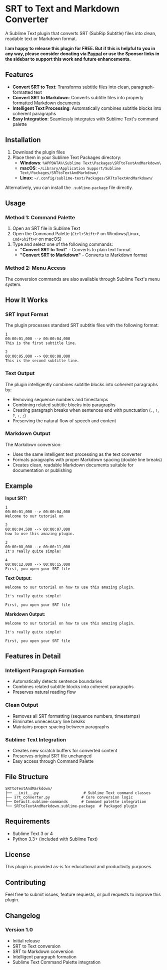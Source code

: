 # SRT to Text and Markdown Converter

A Sublime Text plugin that converts SRT (SubRip Subtitle) files into clean, readable text or Markdown format.

**I am happy to release this plugin for FREE. But if this is helpful to you in any way, please consider donating via [Paypal](https://paypal.me/fabienbutazzi) or use the Sponsor links in the sidebar to support this work and future enhancements.**

## Features

- **Convert SRT to Text**: Transforms subtitle files into clean, paragraph-formatted text
- **Convert SRT to Markdown**: Converts subtitle files into properly formatted Markdown documents
- **Intelligent Text Processing**: Automatically combines subtitle blocks into coherent paragraphs
- **Easy Integration**: Seamlessly integrates with Sublime Text's command palette

## Installation

1. Download the plugin files
2. Place them in your Sublime Text Packages directory:
   - **Windows**: `%APPDATA%\Sublime Text\Packages\SRTtoTextAndMarkdown\`
   - **macOS**: `~/Library/Application Support/Sublime Text/Packages/SRTtoTextAndMarkdown/`
   - **Linux**: `~/.config/sublime-text/Packages/SRTtoTextAndMarkdown/`

Alternatively, you can install the `.sublime-package` file directly.

## Usage

### Method 1: Command Palette
1. Open an SRT file in Sublime Text
2. Open the Command Palette (`Ctrl+Shift+P` on Windows/Linux, `Cmd+Shift+P` on macOS)
3. Type and select one of the following commands:
   - **"Convert SRT to Text"** - Converts to plain text format
   - **"Convert SRT to Markdown"** - Converts to Markdown format

### Method 2: Menu Access
The conversion commands are also available through Sublime Text's menu system.

## How It Works

### SRT Input Format
The plugin processes standard SRT subtitle files with the following format:
```
1
00:00:01,000 --> 00:00:04,000
This is the first subtitle line.

2
00:00:05,000 --> 00:00:08,000
This is the second subtitle line.
```

### Text Output
The plugin intelligently combines subtitle blocks into coherent paragraphs by:
- Removing sequence numbers and timestamps
- Combining related subtitle blocks into paragraphs
- Creating paragraph breaks when sentences end with punctuation (`.`, `!`, `?`, `:`, `;`)
- Preserving the natural flow of speech and content

### Markdown Output
The Markdown conversion:
- Uses the same intelligent text processing as the text converter
- Formats paragraphs with proper Markdown spacing (double line breaks)
- Creates clean, readable Markdown documents suitable for documentation or publishing

## Example

**Input SRT:**
```
1
00:00:01,000 --> 00:00:04,000
Welcome to our tutorial on

2
00:00:04,500 --> 00:00:07,000
how to use this amazing plugin.

3
00:00:08,000 --> 00:00:11,000
It's really quite simple!

4
00:00:12,000 --> 00:00:15,000
First, you open your SRT file
```

**Text Output:**
```
Welcome to our tutorial on how to use this amazing plugin.

It's really quite simple!

First, you open your SRT file
```

**Markdown Output:**
```
Welcome to our tutorial on how to use this amazing plugin.

It's really quite simple!

First, you open your SRT file
```

## Features in Detail

### Intelligent Paragraph Formation
- Automatically detects sentence boundaries
- Combines related subtitle blocks into coherent paragraphs
- Preserves natural reading flow

### Clean Output
- Removes all SRT formatting (sequence numbers, timestamps)
- Eliminates unnecessary line breaks
- Maintains proper spacing between paragraphs

### Sublime Text Integration
- Creates new scratch buffers for converted content
- Preserves original SRT file unchanged
- Easy access through Command Palette

## File Structure

```
SRTtoTextAndMarkdown/
├── __init__.py                    # Sublime Text command classes
├── srt_converter.py              # Core conversion logic
├── Default.sublime-commands      # Command palette integration
└── SRTtoTextAndMarkdown.sublime-package  # Packaged plugin
```

## Requirements

- Sublime Text 3 or 4
- Python 3.3+ (included with Sublime Text)

## License

This plugin is provided as-is for educational and productivity purposes.

## Contributing

Feel free to submit issues, feature requests, or pull requests to improve this plugin.

## Changelog

### Version 1.0
- Initial release
- SRT to Text conversion
- SRT to Markdown conversion
- Intelligent paragraph formation
- Sublime Text Command Palette integration
